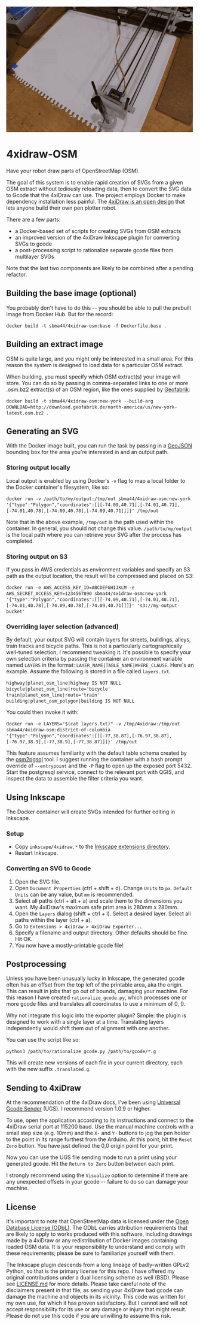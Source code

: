 ![demo](etc/demo.gif)

# 4xidraw-OSM

Have your robot draw parts of OpenStreetMap (OSM).

The goal of this system is to enable rapid creation of SVGs from a given OSM extract without tediously reloading data, then to convert the SVG data to Gcode that the 4xiDraw can use. The project employs Docker to make dependency installation less painful. The [4xiDraw is an open design](www.instructables.com/id/4xiDraw/) that lets anyone build their own pen plotter robot.

There are a few parts:

- a Docker-based set of scripts for creating SVGs from OSM extracts
- an improved version of the 4xiDraw Inkscape plugin for converting SVGs to gcode
- a post-processing script to rationalize separate gcode files from multilayer SVGs

Note that the last two components are likely to be combined after a pending refactor.

## Building the base image (optional)

You probably don't have to do this -- you should be able to pull the prebuilt image from Docker Hub. But for the record:

```
docker build -t sbma44/4xidraw-osm:base -f Dockerfile.base .
```

## Building an extract image

OSM is quite large, and you might only be interested in a small area. For this reason the system is designed to load data for a particular OSM extract.

When building, you must specify which OSM extract(s) your image will store. You can do so by passing in comma-separated links to one or more .osm.bz2 extract(s) of an OSM region, like the ones supplied by [Geofabrik](https://www.geofabrik.de/data/download.html):

```
docker build -t sbma44/4xidraw-osm:new-york --build-arg DOWNLOAD=http://download.geofabrik.de/north-america/us/new-york-latest.osm.bz2 .
```

## Generating an SVG

With the Docker image built, you can run the task by passing in a [GeoJSON](https://geojson.io) bounding box for the area you're interested in and an output path.

### Storing output locally

Local output is enabled by using Docker's `-v` flag to map a local folder to the Docker container's filesystem, like so:

```
docker run -v /path/to/my/output:/tmp/out sbma44/4xidraw-osm:new-york '{"type":"Polygon","coordinates":[[[-74.09,40.71],[-74.01,40.71],[-74.01,40.78],[-74.09,40.78],[-74.09,40.71]]]}' /tmp/out
```

Note that in the above example, `/tmp/out` is the path used within the container. In general, you should not change this value. `/path/to/my/output` is the local path where you can retrieve your SVG after the process has completed.

### Storing output on S3

If you pass in AWS credentials as environment variables and specify an S3 path as the output location, the result will be compressed and placed on S3:

```
docker run -e AWS_ACCESS_KEY_ID=ABCDEFGHIJKLM -e AWS_SECRET_ACCESS_KEY=1234567890 sbma44/4xidraw-osm:new-york '{"type":"Polygon","coordinates":[[[-74.09,40.71],[-74.01,40.71],[-74.01,40.78],[-74.09,40.78],[-74.09,40.71]]]}' 's3://my-output-bucket'
```

### Overriding layer selection (advanced)

By default, your output SVG will contain layers for streets, buildings, alleys, train tracks and bicycle paths. This is not a particularly cartographically well-tuned selection; I recommend tweaking it. It's possible to specify your own selection criteria by passing the container an environment variable named `LAYERS` in the format: `LAYER_NAME|TABLE_NAME|WHERE_CLAUSE`. Here's an example. Assume the following is stored in a file called `layers.txt`.

```
highway|planet_osm_line|highway IS NOT NULL
bicycle|planet_osm_line|route='bicycle'
train|planet_osm_line|route='train'
building|planet_osm_polygon|building IS NOT NULL
```

You could then invoke it with:

```
docker run -e LAYERS="$(cat layers.txt)" -v /tmp/4xidraw:/tmp/out sbma44/4xidraw-osm:district-of-columbia '{"type":"Polygon","coordinates":[[[-77,38.87],[-76.97,38.87],[-76.97,38.9],[-77,38.9],[-77,38.87]]]}' /tmp/out
```

This feature assumes familiarity with the default table schema created by the [osm2pgsql](https://wiki.openstreetmap.org/wiki/Osm2pgsql) tool. I suggest running the container with a bash prompt override of `--entrypoint` and the `-P` flag to open up the exposed port 5432. Start the postgresql service, connect to the relevant port with QGIS, and inspect the data to assemble the filter criteria you want.

## Using Inkscape

The Docker container will create SVGs intended for further editing in Inkscape.

### Setup

- Copy `inkscape/4xidraw.*` to the [Inkscape extensions directory](https://inkscape.org/en/gallery/%3Dextension/).
- Restart Inkscape.

### Converting an SVG to Gcode

1. Open the SVG file.
2. Open `Document Properties` (ctrl + shift + d). Change `Units` to `px`. `Default Units` can be any value, but `mm` is recommended.
3. Select all paths (ctrl + alt + a) and scale them to the dimensions you want. My 4xiDraw's maximum safe print area is 280mm x 280mm.
4. Open the `Layers` dialog (shift + ctrl + l). Select a desired layer. Select all paths within the layer (ctrl + a).
5. Go to `Extensions > 4xiDraw > 4xiDraw Exporter...`
6. Specify a filename and output directory. Other defaults should be fine. Hit OK.
7. You now have a mostly-printable gcode file!

## Postprocessing

Unless you have been unusually lucky in Inkscape, the generated gcode often has an offset from the top left of the printable area, aka the origin. This can result in jobs that go out of bounds, damaging your machine. For this reason I have created `rationalize_gcode.py`, which processes one or more gcode files and translates all coordinates to use a minimum of 0, 0.

Why not integrate this logic into the exporter plugin? Simple: the plugin is designed to work with a single layer at a time. Translating layers independently would shift them out of alignment with one another.

You can use the script like so:

```
python3 /path/to/rationalize_gcode.py /path/to/gcode/*.g
```

This will create new versions of each file in your current directory, each with the new suffix `.translated.g`.

## Sending to 4xiDraw

At the recommendation of the 4xiDraw docs, I've been using [Universal Gcode Sender](https://winder.github.io/ugs_website/) (UGS). I recommend version 1.0.9 or higher.

To use, open the application according to its instructions and connect to the 4xiDraw serial port at 115200 baud. Use the manual machine controls with a small step size (e.g. 10mm) and the `X-` and `Y-` buttons to jog the pen holder to the point in its range furthest from the Arduino. At this point, hit the `Reset Zero` button. You have just defined the 0,0 origin point for your print.

Now you can use the UGS file sending mode to run a print using your generated gcode. Hit the `Return to Zero` button between each print.

I strongly recommend using the `Visualize` option to determine if there are any unexpected offsets in your gcode -- failure to do so can damage your machine.

## License

It's important to note that OpenStreetMap data is licensed under the [Open Database License (ODbL)](https://www.openstreetmap.org/copyright). The ODbL carries attribution requirements that are likely to apply to works produced with this software, including drawings made by a 4xiDraw or any redistribution of Docker images containing loaded OSM data. It is your responsibility to understand and comply with these requirements; please be sure to familiarize yourself with them.

The Inkscape plugin descends from a long lineage of badly-written GPLv2 Python, so that is the primary license for this repo. I have offered my original contributions under a dual licensing scheme as well (BSD). Please see [LICENSE.md](LICENSE.md) for more details. Please take careful note of the disclaimers present in that file, as sending your 4xiDraw bad gcode can damage the machine and objects in its vicinity. This code was written for my own use, for which it has proven satisfactory. But I cannot and will not accept responsibility for its use or any damage or injury that might result. Please do not use this code if you are unwilling to assume this risk.
